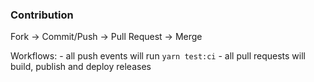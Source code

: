 ### Contribution

Fork -> Commit/Push -> Pull Request -> Merge

Workflows:
    - all push events will run `yarn test:ci`
    - all pull requests will build, publish and deploy releases